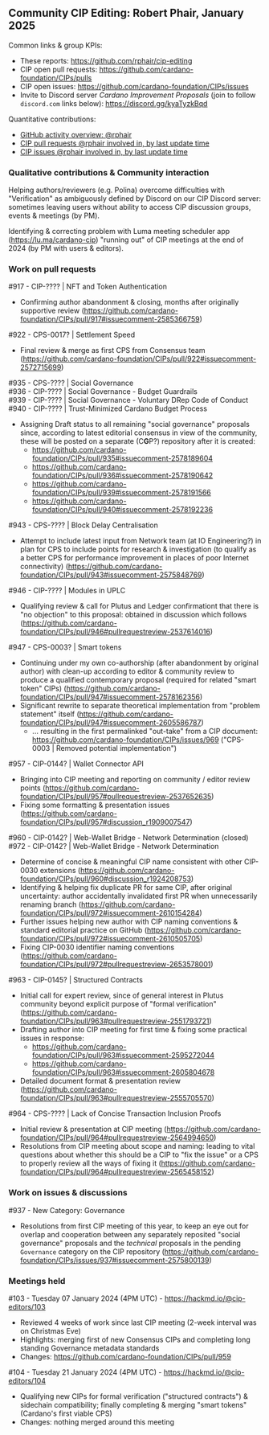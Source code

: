 ## Community CIP Editing: Robert Phair, January 2025

Common links & group KPIs:
- These reports: https://github.com/rphair/cip-editing
- CIP open pull requests: https://github.com/cardano-foundation/CIPs/pulls
- CIP open issues: https://github.com/cardano-foundation/CIPs/issues
- Invite to Discord server _Cardano Improvement Proposals_ (join to follow `discord.com` links below): https://discord.gg/kyaTyzkBqd

Quantitative contributions:
- [GitHub activity overview: @rphair](https://github.com/rphair)
- [CIP pull requests @rphair involved in, by last update time](https://github.com/cardano-foundation/CIPs/pulls?q=is%3Apr+involves%3Arphair+sort%3Aupdated-desc)
- [CIP issues @rphair involved in, by last update time](https://github.com/cardano-foundation/CIPs/issues?q=is%3Aissue+involves%3Arphair+sort%3Aupdated-desc)

### Qualitative contributions & Community interaction

Helping authors/reviewers (e.g. Polina) overcome difficulties with "Verification" as ambiguously defined by Discord on our CIP Discord server: sometimes leaving users without ability to access CIP discussion groups, events & meetings (by PM).

Identifying & correcting problem with Luma meeting scheduler app (https://lu.ma/cardano-cip) "running out" of CIP meetings at the end of 2024 (by PM with users & editors).

### Work on pull requests

#917 - CIP-???? | NFT and Token Authentication
- Confirming author abandonment & closing, months after originally supportive review (https://github.com/cardano-foundation/CIPs/pull/917#issuecomment-2585366759)

#922 - CPS-0017? | Settlement Speed
- Final review & merge as first CPS from Consensus team (https://github.com/cardano-foundation/CIPs/pull/922#issuecomment-2572715699)

#935 - CPS-???? | Social Governance<br>
#936 - CIP-???? | Social Governance - Budget Guardrails<br>
#939 - CIP-???? | Social Governance - Voluntary DRep Code of Conduct<br>
#940 - CIP-???? | Trust-Minimized Cardano Budget Process
- Assigning Draft status to all remaining "social governance" proposals since, according to latest editorial consensus in view of the community, these will be posted on a separate (C**G**P?) repository after it is created:
  - https://github.com/cardano-foundation/CIPs/pull/935#issuecomment-2578189604
  - https://github.com/cardano-foundation/CIPs/pull/936#issuecomment-2578190642
  - https://github.com/cardano-foundation/CIPs/pull/939#issuecomment-2578191566
  - https://github.com/cardano-foundation/CIPs/pull/940#issuecomment-2578192236

#943 - CPS-???? | Block Delay Centralisation
- Attempt to include latest input from Network team (at IO Engineering?) in plan for CPS to include points for research & investigation (to qualify as a better CPS for performance improvement in places of poor Internet connectivity) (https://github.com/cardano-foundation/CIPs/pull/943#issuecomment-2575848769)

#946 - CIP-???? | Modules in UPLC
- Qualifying review & call for Plutus and Ledger confirmationt that there is "no objection" to this proposal: obtained in discussion which follows (https://github.com/cardano-foundation/CIPs/pull/946#pullrequestreview-2537614016)

#947 - CPS-0003? | Smart tokens
- Continuing under my own co-authorship (after abandonment by original author) with clean-up according to editor & community review to produce a qualified contemporary proposal (required for related "smart token" CIPs) (https://github.com/cardano-foundation/CIPs/pull/947#issuecomment-2578162356)
- Significant rewrite to separate theoretical implementation from "problem statement" itself (https://github.com/cardano-foundation/CIPs/pull/947#issuecomment-2605586787)
  - ... resulting in the first permalinked "out-take" from a CIP document: https://github.com/cardano-foundation/CIPs/issues/969 ("CPS-0003 | Removed potential implementation")

#957 - CIP-0144? | Wallet Connector API
- Bringing into CIP meeting and reporting on community / editor review points (https://github.com/cardano-foundation/CIPs/pull/957#pullrequestreview-2537652635)
- Fixing some formatting & presentation issues (https://github.com/cardano-foundation/CIPs/pull/957#discussion_r1909007547)

#960 - CIP-0142? | Web-Wallet Bridge - Network Determination (closed)<br>
#972 - CIP-0142? | Web-Wallet Bridge - Network Determination
- Determine of concise & meaningful CIP name consistent with other CIP-0030 extensions (https://github.com/cardano-foundation/CIPs/pull/960#discussion_r1924208753)
- Identifying & helping fix duplicate PR for same CIP, after original uncertainty: author accidentally invalidated first PR when unnecessarily renaming branch (https://github.com/cardano-foundation/CIPs/pull/972#issuecomment-2610154284)
- Further issues helping new author with CIP naming conventions & standard editorial practice on GitHub (https://github.com/cardano-foundation/CIPs/pull/972#issuecomment-2610505705)
- Fixing CIP-0030 identifier naming conventions (https://github.com/cardano-foundation/CIPs/pull/972#pullrequestreview-2653578001)

#963 - CIP-0145? | Structured Contracts
- Initial call for expert review, since of general interest in Plutus community beyond explicit purpose of "formal verification" (https://github.com/cardano-foundation/CIPs/pull/963#pullrequestreview-2551793721)
- Drafting author into CIP meeting for first time & fixing some practical issues in response:
  - https://github.com/cardano-foundation/CIPs/pull/963#issuecomment-2595272044
  - https://github.com/cardano-foundation/CIPs/pull/963#issuecomment-2605804678
- Detailed document format & presentation review (https://github.com/cardano-foundation/CIPs/pull/963#pullrequestreview-2555705570)

#964 - CPS-???? | Lack of Concise Transaction Inclusion Proofs
- Initial review & presentation at CIP meeting (https://github.com/cardano-foundation/CIPs/pull/964#pullrequestreview-2564994650)
- Resolutions from CIP meeting about scope and naming: leading to vital questions about whether this should be a CIP to "fix the issue" or a CPS to properly review all the ways of fixing it (https://github.com/cardano-foundation/CIPs/pull/964#pullrequestreview-2565458152)

### Work on issues & discussions

#937 - New Category: Governance
- Resolutions from first CIP meeting of this year, to keep an eye out for overlap and cooperation between any separately reposited "social governance" proposals and the _technical_ proposals in the pending `Governance` category on the CIP repository (https://github.com/cardano-foundation/CIPs/issues/937#issuecomment-2575800139)

### Meetings held

#103 - Tuesday 07 January 2024 (4PM UTC) - https://hackmd.io/@cip-editors/103
- Reviewed 4 weeks of work since last CIP meeting (2-week interval was on Christmas Eve)
- Highlights: merging first of new Consensus CIPs and completing long standing Governance metadata standards
- Changes: https://github.com/cardano-foundation/CIPs/pull/959

#104 - Tuesday 21 January 2024 (4PM UTC) - https://hackmd.io/@cip-editors/104
- Qualifying new CIPs for formal verification ("structured contracts") & sidechain compatibility; finally completing & merging "smart tokens" (Cardano's first viable CPS)
- Changes: nothing merged around this meeting
